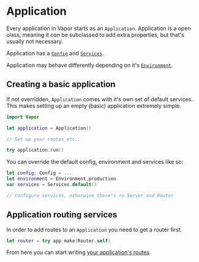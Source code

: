 # Application

Every application in Vapor starts as an `Application`. Application is a open class, meaning it _can_ be subclassed to add extra properties, but that's usually not necessary.

Application has a [`Config`](../service/config.md) and [`Services`](../service/services.md).

Application may behave differently depending on it's [`Environment`](../service/environment.md).

## Creating a basic application

If not overridden, `Application` comes with it's own set of default services. This makes setting up an empty (basic) application extremely simple.

```swift
import Vapor

let application = Application()

// Set up your routes etc..

try application.run()
```

You can override the default config, environment and services like so:

```swift
let config: Config = ...
let environment = Environment.production
var services = Services.default()

// configure services, otherwise there's no Server and Router
```

## Application routing services

In order to add routes to an `Application` you need to get a router first.

```swift
let router = try app.make(Router.self)
```

From here you can start writing [your application's routes](routing.md).
